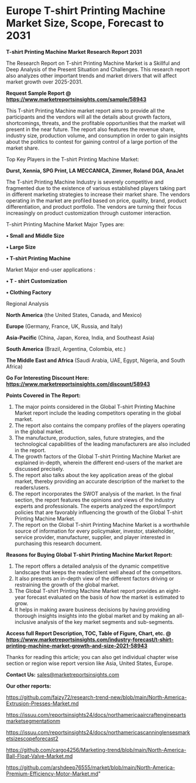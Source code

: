  # Europe T-shirt Printing Machine Market Size, Scope, Forecast to 2031

<strong>T-shirt Printing Machine Market Research Report 2031</strong>

The Research Report on T-shirt Printing Machine Market is a Skillful and Deep Analysis of the Present Situation and Challenges. This research report also analyzes other important trends and market drivers that will affect market growth over 2025-2031.

<strong>Request Sample Report @ <a href=https://www.marketreportsinsights.com/sample/58943>https://www.marketreportsinsights.com/sample/58943</a></strong>

This T-shirt Printing Machine market report aims to provide all the participants and the vendors will all the details about growth factors, shortcomings, threats, and the profitable opportunities that the market will present in the near future. The report also features the revenue share, industry size, production volume, and consumption in order to gain insights about the politics to contest for gaining control of a large portion of the market share.

Top Key Players in the T-shirt Printing Machine Market:

<strong>Durst, Xennia, SPG Print, LA MECCANICA, Zimmer, Roland DGA, AnaJet</strong>

The T-shirt Printing Machine Industry is severely competitive and fragmented due to the existence of various established players taking part in different marketing strategies to increase their market share. The vendors operating in the market are profiled based on price, quality, brand, product differentiation, and product portfolio. The vendors are turning their focus increasingly on product customization through customer interaction.

T-shirt Printing Machine Market Major Types are:

<strong>• Small and Middle Size

• Large Size

• T-shirt Printing Machine</strong>

Market Major end-user applications :

<strong>• T - shirt Customization

• Clothing Factory</strong>

Regional Analysis

</u><strong><b>North America</b></strong> (the United States, Canada, and Mexico)

<strong><b>Europe </b></strong>(Germany, France, UK, Russia, and Italy)

<strong><b>Asia-Pacific</b></strong> (China, Japan, Korea, India, and Southeast Asia)

<strong><b>South America</b></strong> (Brazil, Argentina, Colombia, etc.)

<strong><b>The Middle East and Africa</b></strong> (Saudi Arabia, UAE, Egypt, Nigeria, and South Africa)

<strong>Go For Interesting Discount Here: <a href=https://www.marketreportsinsights.com/discount/58943>https://www.marketreportsinsights.com/discount/58943</a></strong>

<strong>Points Covered in The Report:</strong>
<ol>
  <li>The major points considered in the Global T-shirt Printing Machine Market report include the leading competitors operating in the global market.</li>
  <li>The report also contains the company profiles of the players operating in the global market.</li>
  <li>The manufacture, production, sales, future strategies, and the technological capabilities of the leading manufacturers are also included in the report.</li>
  <li>The growth factors of the Global T-shirt Printing Machine Market are explained in-depth, wherein the different end-users of the market are discussed precisely.</li>
  <li>The report also talks about the key application areas of the global market, thereby providing an accurate description of the market to the readers/users.</li>
  <li>The report incorporates the SWOT analysis of the market. In the final section, the report features the opinions and views of the industry experts and professionals. The experts analyzed the export/import policies that are favorably influencing the growth of the Global T-shirt Printing Machine Market.</li>
  <li>The report on the Global T-shirt Printing Machine Market is a worthwhile source of information for every policymaker, investor, stakeholder, service provider, manufacturer, supplier, and player interested in purchasing this research document.</li>
</ol>
<strong>Reasons for Buying Global T-shirt Printing Machine Market Report:</strong>

<ol>
  <li>The report offers a detailed analysis of the dynamic competitive landscape that keeps the reader/client well ahead of the competitors.</li>
  <li>It also presents an in-depth view of the different factors driving or restraining the growth of the global market.</li>
  <li>The Global T-shirt Printing Machine Market report provides an eight-year forecast evaluated on the basis of how the market is estimated to grow.</li>
  <li>It helps in making aware business decisions by having providing thorough insights insights into the global market and by making an all-inclusive analysis of the key market segments and sub-segments.</li>
</ol>
<strong>Access full Report Description, TOC, Table of Figure, Chart, etc. @ <a href=https://www.marketreportsinsights.com/industry-forecast/t-shirt-printing-machine-market-growth-and-size-2021-58943>https://www.marketreportsinsights.com/industry-forecast/t-shirt-printing-machine-market-growth-and-size-2021-58943</a></strong>


Thanks for reading this article; you can also get individual chapter wise section or region wise report version like Asia, United States, Europe.

<strong>Contact Us:</strong>
sales@marketreportsinsights.com

<strong>Our other reports:</strong>

<a href=https://github.com/faizy72/research-trend-new/blob/main/North-America-Extrusion-Presses-Market.md>https://github.com/faizy72/research-trend-new/blob/main/North-America-Extrusion-Presses-Market.md</a>

<a href=https://issuu.com/reportsinsights24/docs/northamericaaircraftenginepartsmarketsegmentationm>https://issuu.com/reportsinsights24/docs/northamericaaircraftenginepartsmarketsegmentationm</a>

<a href=https://issuu.com/reportsinsights24/docs/northamericascanninglensesmarketsizescopeforecast2>https://issuu.com/reportsinsights24/docs/northamericascanninglensesmarketsizescopeforecast2</a>

<a href=https://github.com/cargo4256/Marketing-trend/blob/main/North-America-Ball-Float-Valve-Market.md>https://github.com/cargo4256/Marketing-trend/blob/main/North-America-Ball-Float-Valve-Market.md</a>

<a href=https://github.com/arshdeep76555/market/blob/main/North-America-Premium-Efficiency-Motor-Market.md>https://github.com/arshdeep76555/market/blob/main/North-America-Premium-Efficiency-Motor-Market.md</a>"
